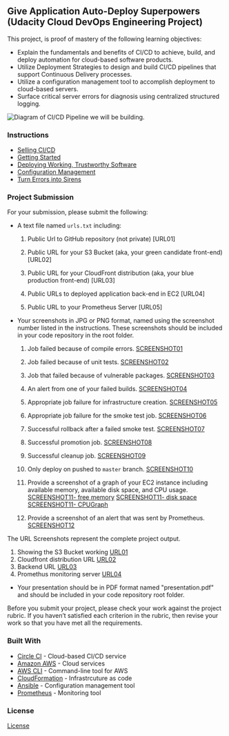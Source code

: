 
## Give Application Auto-Deploy Superpowers (Udacity Cloud DevOps Engineering Project)
This project, is proof of mastery of the following learning objectives:

- Explain the fundamentals and benefits of CI/CD to achieve, build, and deploy automation for cloud-based software products.
- Utilize Deployment Strategies to design and build CI/CD pipelines that support Continuous Delivery processes.
- Utilize a configuration management tool to accomplish deployment to cloud-based servers.
- Surface critical server errors for diagnosis using centralized structured logging.

![Diagram of CI/CD Pipeline we will be building.](udapeople.png)

### Instructions

* [Selling CI/CD](instructions/0-selling-cicd.md)
* [Getting Started](instructions/1-getting-started.md)
* [Deploying Working, Trustworthy Software](instructions/2-deploying-trustworthy-code.md)
* [Configuration Management](instructions/3-configuration-management.md)
* [Turn Errors into Sirens](instructions/4-turn-errors-into-sirens.md)

### Project Submission

For your submission, please submit the following:

- A text file named `urls.txt` including:
  1. Public Url to GitHub repository (not private) [URL01]
  1. Public URL for your S3 Bucket (aka, your green candidate front-end) [URL02]
  
  1. Public URL for your CloudFront distribution (aka, your blue production front-end) [URL03]
  1. Public URLs to deployed application back-end in EC2 [URL04]
  1. Public URL to your Prometheus Server [URL05]
- Your screenshots in JPG or PNG format, named using the screenshot number listed in the instructions. These screenshots should be included in your code repository in the root folder.
  1. Job failed because of compile errors. 
  [SCREENSHOT01](screenshots/SCREENSHOT01.png)
  1. Job failed because of unit tests.
  [SCREENSHOT02](screenshots/SCREENSHOT02.png)
  1. Job that failed because of vulnerable packages. 
  [SCREENSHOT03](screenshots/SCREENSHOT03.png)
  1. An alert from one of your failed builds. 
  [SCREENSHOT04](screenshots/SCREENSHOT04.png)
  1. Appropriate job failure for infrastructure creation. 
  [SCREENSHOT05](screenshots/SCREENSHOT05.png)
  1. Appropriate job failure for the smoke test job.
  [SCREENSHOT06](screenshots/SCREENSHOT06.png)
  1. Successful rollback after a failed smoke test. 
  [SCREENSHOT07](screenshots/SCREENSHOT07.png)
  1. Successful promotion job. 
  [SCREENSHOT08](screenshots/SCREENSHOT08.png)
  1. Successful cleanup job. 
  [SCREENSHOT09](screenshots/SCREENSHOT09.png)
  1. Only deploy on pushed to `master` branch. 
  [SCREENSHOT10](screenshots/SCREENSHOT10.png)
  1. Provide a screenshot of a graph of your EC2 instance including available memory, available disk space, and CPU usage.
  [SCREENSHOT11- free memory](screenshots/SCREENSHOT11-free-memory.png)
   [SCREENSHOT11- disk space](screenshots/SCREENSHOT11-total-memory.png)
   [SCREENSHOT11- CPUGraph](screenshots/SCREENSHOT11_CPUGRAPH.png)

  1. Provide a screenshot of an alert that was sent by Prometheus.
  [SCREENSHOT12](screenshots/SCREENSHOT12.png)


The URL Screenshots represent the complete project output. 
1. Showing the S3 Bucket working
 [URL01](screenshots/URL02_SCREENSHOT.png)
2. Cloudfront distribution URL
 [URL02](screenshots/URL03_SCREENSHOT.png)
 3. Backend URL
  [URL03](screenshots/URL04_SCREENSHOT.png)
4. Promethus monitoring server
 [URL04](screenshots/URL05_SCREENSHOT.png)



- Your presentation should be in PDF format named "presentation.pdf" and should be included in your code repository root folder. 

Before you submit your project, please check your work against the project rubric. If you haven’t satisfied each criterion in the rubric, then revise your work so that you have met all the requirements. 

### Built With

- [Circle CI](www.circleci.com) - Cloud-based CI/CD service
- [Amazon AWS](https://aws.amazon.com/) - Cloud services
- [AWS CLI](https://aws.amazon.com/cli/) - Command-line tool for AWS
- [CloudFormation](https://aws.amazon.com/cloudformation/) - Infrastrcuture as code
- [Ansible](https://www.ansible.com/) - Configuration management tool
- [Prometheus](https://prometheus.io/) - Monitoring tool

### License

[License](LICENSE.md)


